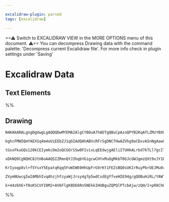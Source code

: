```yaml
---

excalidraw-plugin: parsed
tags: [excalidraw]

---
```

==⚠  Switch to EXCALIDRAW VIEW in the MORE OPTIONS menu of this document. ⚠== You can decompress Drawing data with the command palette: 'Decompress current Excalidraw file'. For more info check in plugin settings under 'Saving'


# Excalidraw Data
## Text Elements
%%
## Drawing
```compressed-json
N4KAkARALgngDgUwgLgAQQQDwMYEMA2AlgCYBOuA7hADTgQBuCpAzoQPYB2KqATLZMzYBXUtiRoIACyhQ4zZAHoFAc0JRJQgEYA6bGwC2CgF7N6hbEcK4OCtptbErHALRY8RMpWdx8Q1TdIEfARcZgRmBShcZQUebQBWbQAGGjoghH0EDihmbgBtcDBQMBLoeHF0KCwoVJLIRhZ2LjQAZiSARn5ShtZOADlOMW4ANgBOdtHRpIAWAA5RrshCDmIs

bghcFMWIQmYAEXSq4m4oUiEEbZJ1qGIAdQAhABVcRFrSgDNCfHwAZVhg9aCDxvASnNgAawQtxI6m4fEKoNIEIQfxgAIkQKu2yRfkkHHCuTQnQREDYcFw2DUMG47SSSW21mU6NQ9JJmG4zmm7Vm2mGw3iLXaLQA7DwksKkoLttS0ALkuLhfEpqNpjwWrMeLNtswwZCAMJsfBsUjrADE7QQFotIIgmgp4OUOJWBqNJokp2szHJgWyNooMMkNNmSW0I

tGsxFkuGQs120kCEIymkcOm2oQCGOrSSw0FIvixLqEEdwjgAEliITUHkALrbd7kTLl7gcITfbHCFb45iVlttkmaDvEACiwUy2UrNe2QjgxFwRxpouF0wF00m6q1JKIHHBzdb+G2RuwkMzqHeBDCdc4UB+hCMFTFl+yADFcPovjLUKmSVVMDUJBwAGfCFQdRAFq8KAQMkAAb1BsEAS0AOGUVBwUkADUEA4DAERAQBSvBgdBsUoR5qnWDDIPAyCYPg

xDkNQ9CgNQHC8JtH8oAAQSIZRmnQYJ3hqbYGigcwCHYxMuOgMkbT0bJcGWJgmzQXt9xJY1E2WAgiN/Ej6LAiD1EohCkJQtDSMY/CSVwIQoDYAAlcJbwqU5zgPWSAAkEyTP9UHabQeEKABfcBazoF44D+OcKmKSB1AyCoIA45MugYQgEAoe57WLIRnUNY0zXePL8reCBsBEH0oFLKp9D+JF9Wyt10HNS1GsK4rSFK8qMjSo8Mqy11rnIDgvVwUrmp

KrIyoqp8vl+f5YsxY5EpatqKqq5FoWIWE0HhUpFrG9rKt1FEZsBQ0sUKIrRuyPbrOEJMu0rAtIB2y6KoAeXJSlYBpOkFou8aMifK8XzffAPy/bbfr2gHshvO84VZcHWt2iqNLYjixJ4vizqev79qGtjWrYCh41wE9FJ+xHnoyIcVlYgmiZCE8NjpkaKZx2mkQoR5ynWJ15rO5hsCRb4AA1uDmOJZnaZdhkVflxmFUZhUSgWhfwABNbgNQSEVgxaY

ZVymNUwcgIw2AMbhIvqAhzjhfzyaWjJrsy4g7p5wdCsdEgYfveHIE94g/gQOBuHiRL/YAWTYVZqdwTRghPM98AvM7/ZdHK0EtiB7kNRnSGUO0AAoeHaJXeBL6gy9LkN4gAShtWzlFbIaefz3Ai7aCu1XpXgO5ZBI67trHfpWyE3sEzgez3RL61fBBbJWJhlmUC2SSyWP45OM4LhJbAiGDtBHO3wsOFnzenOUyytwcrfB9KOwACsEGwHIfhPuBI+j

k+44zbhE+T0oKSCUYI8M2+AV6FlgK8DE6Rn5NEkkIHUBguZQPQlPTcbAjw/zQH/I+pR8ChDYrA4BoDdzfH8uAPy/AICfGCJWYAAU/JAA
```
%%
